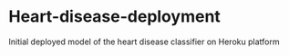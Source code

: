 # Heart-disease-deployment
Initial deployed model of the heart disease classifier on Heroku platform
